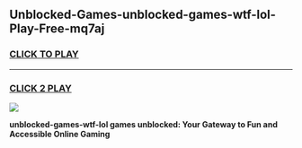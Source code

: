 
## Unblocked-Games-unblocked-games-wtf-lol-Play-Free-mq7aj
<h3>
<a href="https://premium76.site?title=unblocked-games-wtf-lol&ref=20A">CLICK TO PLAY</a></h3>
<hr>

<h3>
<a href="https://premium76.site?title=unblocked-games-wtf-lol&ref=20A">CLICK 2 PLAY</a>
  
</h3>

<a href="https://premium76.site?title=unblocked-games-wtf-lol&ref=20A"><img src="https://clearcache.store/games.png"></a>


**unblocked-games-wtf-lol games unblocked: Your Gateway to Fun and Accessible Online Gaming**
